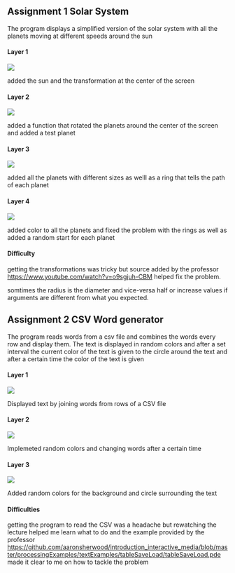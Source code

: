 ## Assignment 1 Solar System

The program displays a simplified version of the solar system with 
all the planets moving at different speeds around the sun

#### Layer 1

![](pic1.png)

added the sun and the transformation at the center of the screen 

#### Layer 2

![](pic2.png)

added a function that rotated the planets around the center of the screen and added a test planet

#### Layer 3

![](pic3.png)

added all the planets with different sizes as welll as a ring that tells the path of each planet

#### Layer 4

![](pic4.png)

added color to all the planets and fixed the problem with the rings as well as added a random start for each planet


#### Difficulty

getting the transformations was tricky but source added by the professor https://www.youtube.com/watch?v=o9sgjuh-CBM helped fix the problem.

somtimes the radius is the diameter and vice-versa half or increase values if arguments are different from what you expected.


## Assignment 2 CSV Word generator

The program reads words from a csv file and combines the words every row and display them.
The text is displayed in random colors and after a set interval the current color of the text 
is given to the circle around the text and after a certain time the color of the text is given

#### Layer 1

![](text1.png)

Displayed text by joining words from rows of a CSV file

#### Layer 2

![](text2.png)

Implemeted random colors and changing words after a certain time

#### Layer 3

![](text3.png)

Added random colors for the background and circle surrounding the text


#### Difficulties

getting the program to read the CSV was a headache but rewatching the lecture helped me learn what to do and the example provided by the professor https://github.com/aaronsherwood/introduction_interactive_media/blob/master/processingExamples/textExamples/tableSaveLoad/tableSaveLoad.pde
made it clear to me on how to tackle the problem

